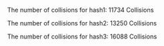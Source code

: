 The number of collisions for hash1: 11734 Collisions

The number of collisions for hash2: 13250 Collisions

The number of collisions for hash3: 16088 Collisions
